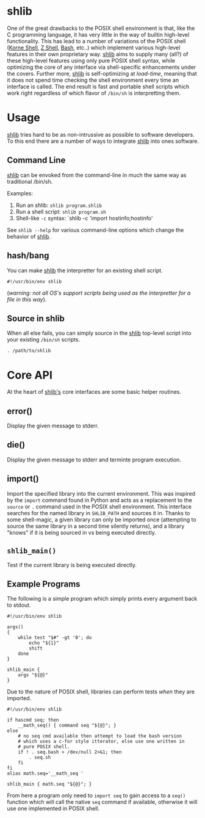 shlib
=====

One of the great drawbacks to the POSIX shell environment is that, like the C
programming language, it has very little in the way of builtin high-level
functionality.  This has lead to a number of variations of the POSIX shell
([Korne Shell][ksh], [Z Shell][zsh], [Bash][bash], etc..) which implement
various high-level features in their own proprietary way.  [shlib][shlib] aims
to supply many (all?) of these high-level features using only pure POSIX shell
syntax, while optimizing the core of any interface via shell-specific
enhancements under the covers.  Further more, [shlib][shlib] is self-optimizing
at *load-time*, meaning that it does not spend time checking the shell
environment every time an interface is called.  The end result is fast and
portable shell scripts which work right regardless of which flavor of `/bin/sh`
is interpretting them.

Usage
=====

[shlib][shlib] tries hard to be as non-intrussive as possible to software
developers.  To this end there are a number of ways to integrate [shlib][shlib]
into ones software.

Command Line
------------

[shlib][shlib] can be envoked from the command-line in much the same way as
traditional /bin/sh.

Examples:

 1. Run an shlib: `shlib program.shlib`
 2. Run a shell script: `shlib program.sh`
 3. Shell-like `-c` syntax: `shlib -c 'import hostinfo;hostinfo'

See `shlib --help` for various command-line options which change the behavior
of [shlib][shlib].

hash/bang
---------

You can make [shlib][shlib] the interpretter for an existing shell script.

	#!/usr/bin/env shlib

(_warning: not all OS's support scripts being used as the interpretter for a
file in this way_).

Source in shlib
---------------

When all else fails, you can simply source in the [shlib][shlib] top-level
script into your existing `/bin/sh` scripts.

	. /path/to/shlib

Core API
========

At the heart of [shlib's][shlib] core interfaces are some basic helper routines.

error()
-------

Display the given message to stderr.

die()
-----

Display the given message to stderr and terminte program execution.

import()
--------

Import the specified library into the current environment.  This was inspired
by the `import` command found in Python and acts as a replacement to the
`source` or `.` command used in the POSIX shell environment.  This interface
searches for the named library in `SHLIB_PATH` and sources it in.  Thanks to
some shell-magic, a given library can only be imported once (attempting to
source the same library in a second time silently returns), and a library
"knows" if it is being sourced in vs being executed directly.

`shlib_main()`
------------

Test if the current library is being executed directly.

Example Programs
----------------

The following is a simple program which simply prints every argument back to stdout.

	#!/usr/bin/env shlib
	
	args()
	{
		while test "$#" -gt '0'; do
			echo "${1}"
			shift
		done
	}
	
	shlib_main {
		args "${@}"
	}

Due to the nature of POSIX shell, libraries can perform tests _when_ they are imported.

	#!/usr/bin/env shlib
	
	if hascmd seq; then
		__math_seq() { command seq "${@}"; }
	else
		# no seq cmd available then attempt to load the bash version
		# which uses a c-for style itterator, else use one written in
		# pure POSIX shell.
		if ! . seq.bash > /dev/null 2>&1; then
			. seq.sh
		fi
	fi
	alias math.seq='__math_seq '
	
	shlib_main { math.seq "${@}"; }

From here a program only need to `import seq` to gain access to a `seq()`
function which will call the native `seq` command if available, otherwise it
will use one implemented in POSIX shell.

[shlib]: http://github.com/major0/shlib "shlib"
[ksh]: http://www.kornshell.com/ "Korne Shell"
[bash]: http://www.gnu.org/software/bash/ "Borne Again Shell"
[zsh]: http://www.zsh.org/ "Z Shell"
